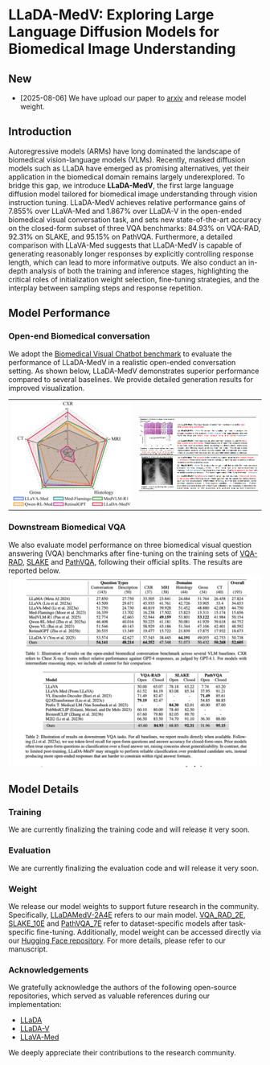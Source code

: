 # LLaDA-MedV: Exploring Large Language Diffusion Models for Biomedical Image Understanding

## New
- [2025-08-06] We have upload our paper to [arxiv](https://arxiv.org/abs/2508.01617v1) and release model weight.

## Introduction
Autoregressive models (ARMs) have long dominated the landscape of biomedical vision-language models (VLMs). Recently, masked diffusion models such as LLaDA have emerged as promising alternatives, yet their application in the biomedical domain remains largely underexplored. To bridge this gap, we introduce **LLaDA-MedV**, the first large language diffusion model tailored for biomedical image understanding through vision instruction tuning. LLaDA-MedV achieves relative performance gains of 7.855\% over LLaVA-Med and 1.867\% over LLaDA-V in the open-ended biomedical visual conversation task, and sets new state-of-the-art accuracy on the closed-form subset of three VQA benchmarks: 84.93\% on VQA-RAD, 92.31\% on SLAKE, and 95.15\% on PathVQA. Furthermore, a detailed comparison with LLaVA-Med suggests that LLaDA-MedV is capable of generating reasonably longer responses by explicitly controlling response length, which can lead to more informative outputs. We also conduct an in-depth analysis of both the training and inference stages, highlighting the critical roles of initialization weight selection, fine-tuning strategies, and the interplay between sampling steps and response repetition.

## Model Performance
### Open-end Biomedical conversation
We adopt the [Biomedical Visual Chatbot benchmark](https://arxiv.org/abs/2306.00890) to evaluate the performance of LLaDA-MedV in a realistic open-ended conversation setting. As shown below, LLaDA-MedV demonstrates superior performance compared to several baselines. We provide detailed generation results for improved visualization.
<table>
  <tr>
    <td><img src="https://github.com/LLM-VLM-GSL/LLaDA-MedV/blob/main/images/fig-radarmedicalnew.png" width="500"/></td>
    <td><img src="https://github.com/LLM-VLM-GSL/LLaDA-MedV/blob/main/images/bio-conversation.png" width="500"/></td>
  </tr>
</table>

### Downstream Biomedical VQA
We also evaluate model performance on three biomedical visual question answering (VQA) benchmarks after fine-tuning on the training sets of [VQA-RAD](https://pubmed.ncbi.nlm.nih.gov/30457565/), [SLAKE](https://arxiv.org/abs/2102.09542) and [PathVQA](https://arxiv.org/abs/2003.10286), following their official splits. The results are reported below.
![Results](https://github.com/LLM-VLM-GSL/LLaDA-MedV/blob/main/images/table.png)

## Model Details
### Training
We are currently finalizing the training code and will release it very soon.

### Evaluation 
We are currently finalizing the evaluation code and will release it very soon.

### Weight 
We release our model weights to support future research in the community. Specifically, [LLaDAMedV-2A4E](https://drive.google.com/drive/u/1/folders/1HwW4l-r9H3uyVPpysndP6ZOJXIQfkVB9) refers to our main model. [VQA_RAD_2E](https://drive.google.com/drive/u/1/folders/1HwW4l-r9H3uyVPpysndP6ZOJXIQfkVB9), [SLAKE_10E](https://drive.google.com/drive/u/1/folders/1HwW4l-r9H3uyVPpysndP6ZOJXIQfkVB9) and [PathVQA_7E](https://drive.google.com/drive/u/1/folders/1HwW4l-r9H3uyVPpysndP6ZOJXIQfkVB9) refer to dataset-specific models after task-specific fine-tuning. Additionally, model weight can be accessed directly via our [Hugging Face repository](https://huggingface.co/XZDong123/LLaDA-MedV). For more details, please refer to our manuscript.

### Acknowledgements
We gratefully acknowledge the authors of the following open-source repositories, which served as valuable references during our implementation:

- [LLaDA](https://github.com/ML-GSAI/LLaDA)
- [LLaDA-V](https://github.com/ML-GSAI/LLaDA-V)
- [LLaVA-Med](https://github.com/microsoft/LLaVA-Med/tree/v1.0.0)

We deeply appreciate their contributions to the research community.

